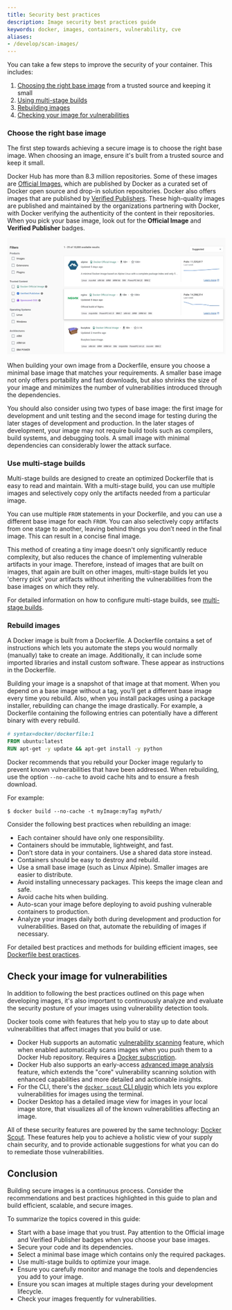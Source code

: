 ```yaml
---
title: Security best practices
description: Image security best practices guide
keywords: docker, images, containers, vulnerability, cve
aliases:
- /develop/scan-images/
---
```


You can take a few steps to improve the security of your
container. This includes:

1. [Choosing the right base image](#choose-the-right-base-image) from a trusted source and keeping it small
2. [Using multi-stage builds](#use-multi-stage-builds)
3. [Rebuilding images](#rebuild-images)
4. [Checking your image for vulnerabilities](#check-your-image-for-vulnerabilities)

### Choose the right base image

The first step towards achieving a secure image is to choose the right base
image. When choosing an image, ensure it's built from a trusted source and keep
it small.

Docker Hub has more than 8.3 million repositories. Some of these images are
[Official Images](../trusted-content/official-images.md), which are published by
Docker as a curated set of Docker open source and drop-in solution repositories.
Docker also offers images that are published by
[Verified Publishers](../trusted-content/dvp-program.md). These high-quality images
are published and maintained by the organizations partnering with Docker, with
Docker verifying the authenticity of the content in their repositories. When you
pick your base image, look out for the **Official Image** and **Verified Publisher**
badges.

![Docker Hub Official and Verified Publisher images](images/hub-official-images.webp)

When building your own image from a Dockerfile, ensure you choose a minimal base
image that matches your requirements. A smaller base image not only offers
portability and fast downloads, but also shrinks the size of your image and
minimizes the number of vulnerabilities introduced through the dependencies.

You should also consider using two types of base image: the first image for
development and unit testing and the second image for testing during the later
stages of development and production. In the later stages of development, your
image may not require build tools such as compilers, build systems, and
debugging tools. A small image with minimal dependencies can considerably
lower the attack surface.

### Use multi-stage builds

Multi-stage builds are designed to create an optimized Dockerfile that is easy
to read and maintain. With a multi-stage build, you can use multiple images and
selectively copy only the artifacts needed from a particular image.

You can use multiple `FROM` statements in your Dockerfile, and you can use a
different base image for each `FROM`. You can also selectively copy artifacts
from one stage to another, leaving behind things you don’t need in the final
image. This can result in a concise final image.

This method of creating a tiny image doesn't only significantly reduce
complexity, but also reduces the chance of implementing vulnerable artifacts in your
image. Therefore, instead of images that are built on images, that again are
built on other images, multi-stage builds let you 'cherry pick' your
artifacts without inheriting the vulnerabilities from the base images on which
they rely.

For detailed information on how to configure multi-stage builds, see
[multi-stage builds](../build/building/multi-stage.md).

### Rebuild images

A Docker image is built from a Dockerfile. A Dockerfile contains a set of
instructions which lets you automate the steps you would normally
(manually) take to create an image. Additionally, it can include some imported
libraries and install custom software. These appear as instructions in the
Dockerfile.

Building your image is a snapshot of that image at that moment. When
you depend on a base image without a tag, you’ll get a different base image
every time you rebuild. Also, when you install packages using a package
installer, rebuilding can change the image drastically. For example, a
Dockerfile containing the following entries can potentially have a different
binary with every rebuild.

```dockerfile
# syntax=docker/dockerfile:1
FROM ubuntu:latest
RUN apt-get -y update && apt-get install -y python
```

Docker recommends that you rebuild your Docker image regularly to prevent known
vulnerabilities that have been addressed. When rebuilding, use the option
`--no-cache` to avoid cache hits and to ensure a fresh download.

For example:

```console
$ docker build --no-cache -t myImage:myTag myPath/
```

Consider the following best practices when rebuilding an image:

- Each container should have only one responsibility.
- Containers should be immutable, lightweight, and fast.
- Don’t store data in your containers. Use a shared data store instead.
- Containers should be easy to destroy and rebuild.
- Use a small base image (such as Linux Alpine). Smaller images are easier to
  distribute.
- Avoid installing unnecessary packages. This keeps the image clean and safe.
- Avoid cache hits when building.
- Auto-scan your image before deploying to avoid pushing vulnerable containers
  to production.
- Analyze your images daily both during development and production for
  vulnerabilities. Based on that, automate the rebuilding of images if necessary.

For detailed best practices and methods for building efficient images, see
[Dockerfile best practices](develop-images/dockerfile_best-practices.md).

## Check your image for vulnerabilities

In addition to following the best practices outlined on this page when
developing images, it's also important to continuously analyze and evaluate the
security posture of your images using vulnerability detection tools.

Docker tools come with features that help you to stay up to date about vulnerabilities
that affect images that you build or use.

- Docker Hub supports an automatic
  [vulnerability scanning](../docker-hub/vulnerability-scanning.md) feature,
  which when enabled automatically scans images when you push them to a Docker Hub
  repository. Requires a [Docker subscription](../subscription/index.md).
- Docker Hub also supports an early-access
  [advanced image analysis](../scout/image-analysis.md) feature, which extends
  the "core" vulnerability scanning solution with enhanced capabilities and more
  detailed and actionable insights.
- For the CLI, there's the
  [`docker scout` CLI plugin](../engine/reference/commandline/scout.md)
  which lets you explore vulnerabilities for images using the terminal.
- Docker Desktop has a detailed image view for images in your local image
  store, that visualizes all of the known vulnerabilities affecting an image.

All of these security features are powered by the same technology:
[Docker Scout](../scout/index.md). These features help you to achieve a holistic
view of your supply chain security, and to provide actionable suggestions for
what you can do to remediate those vulnerabilities.

## Conclusion

Building secure images is a continuous process. Consider the recommendations and
best practices highlighted in this guide to plan and build efficient, scalable,
and secure images.

To summarize the topics covered in this guide:

- Start with a base image that you trust. Pay attention to the Official image and
  Verified Publisher badges when you choose your base images.
- Secure your code and its dependencies.
- Select a minimal base image which contains only the required packages.
- Use multi-stage builds to optimize your image.
- Ensure you carefully monitor and manage the tools and dependencies you add to
  your image.
- Ensure you scan images at multiple stages during your development lifecycle.
- Check your images frequently for vulnerabilities.
